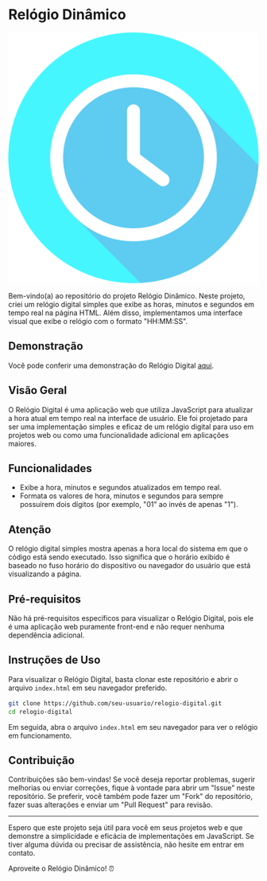 
# Relógio Dinâmico

![Relógio Dinâmico](./img/relogio.png)

Bem-vindo(a) ao repositório do projeto Relógio Dinâmico. Neste projeto, criei um relógio digital simples que exibe as horas, minutos e segundos em tempo real na página HTML. Além disso, implementamos uma interface visual que exibe o relógio com o formato "HH:MM:SS".

## Demonstração

Você pode conferir uma demonstração do Relógio Digital [aqui](https://milenaggoes.github.io/Relogio-Dinamico/).

## Visão Geral

O Relógio Digital é uma aplicação web que utiliza JavaScript para atualizar a hora atual em tempo real na interface de usuário. Ele foi projetado para ser uma implementação simples e eficaz de um relógio digital para uso em projetos web ou como uma funcionalidade adicional em aplicações maiores.

## Funcionalidades

- Exibe a hora, minutos e segundos atualizados em tempo real.
- Formata os valores de hora, minutos e segundos para sempre possuírem dois dígitos (por exemplo, "01" ao invés de apenas "1").

## Atenção

O relógio digital simples mostra apenas a hora local do sistema em que o código está sendo executado. Isso significa que o horário exibido é baseado no fuso horário do dispositivo ou navegador do usuário que está visualizando a página.

## Pré-requisitos

Não há pré-requisitos específicos para visualizar o Relógio Digital, pois ele é uma aplicação web puramente front-end e não requer nenhuma dependência adicional.

## Instruções de Uso

Para visualizar o Relógio Digital, basta clonar este repositório e abrir o arquivo `index.html` em seu navegador preferido.

```bash
git clone https://github.com/seu-usuario/relogio-digital.git
cd relogio-digital
```

Em seguida, abra o arquivo `index.html` em seu navegador para ver o relógio em funcionamento.

## Contribuição

Contribuições são bem-vindas! Se você deseja reportar problemas, sugerir melhorias ou enviar correções, fique à vontade para abrir um "Issue" neste repositório. Se preferir, você também pode fazer um "Fork" do repositório, fazer suas alterações e enviar um "Pull Request" para revisão.

---

Espero que este projeto seja útil para você em seus projetos web e que demonstre a simplicidade e eficácia de implementações em JavaScript. Se tiver alguma dúvida ou precisar de assistência, não hesite em entrar em contato.

Aproveite o Relógio Dinâmico! ⏰
